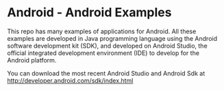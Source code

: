 **Android** - Android Examples
==================================================

This repo has many examples of applications for Android. All these examples are  developed in Java programming language using the Android software development kit (SDK),
and developed on Android Studio, the official integrated development environment (IDE) to develop for the Android platform.

You can download the most recent Android Studio and Android Sdk at http://developer.android.com/sdk/index.html



